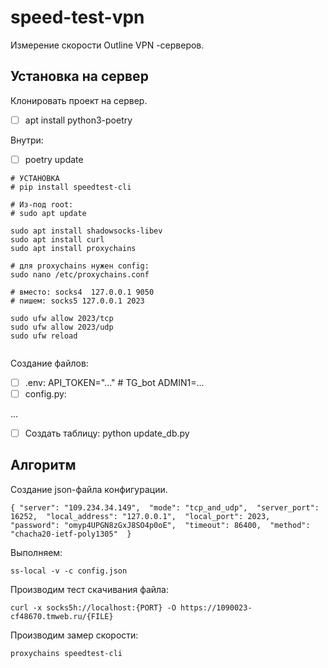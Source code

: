 # speed-test-vpn

Измерение скорости Outline VPN -серверов.

## Установка на сервер

Клонировать проект на сервер.

* [ ]  apt install python3-poetry

Внутри:

* [ ]  poetry update

```
# УСТАНОВКА
# pip install speedtest-cli

# Из-под root:
# sudo apt update

sudo apt install shadowsocks-libev
sudo apt install curl
sudo apt install proxychains

# для proxychains нужен config:
sudo nano /etc/proxychains.conf

# вместо: socks4  127.0.0.1 9050
# пишем: socks5 127.0.0.1 2023

sudo ufw allow 2023/tcp
sudo ufw allow 2023/udp
sudo ufw reload 


```

Создание файлов:

* [ ]  .env:
  API_TOKEN="..."    # TG_bot
  ADMIN1=...
* [ ]  config.py:

...

* [ ]  Создать таблицу: python update_db.py


## Алгоритм

Создание json-файла конфигурации.

`{ "server": "109.234.34.149",  "mode": "tcp_and_udp",  "server_port": 16252,  "local_address": "127.0.0.1",  "local_port": 2023,  "password": "omyp4UPGN8zGxJ8SO4p0oE",  "timeout": 86400,  "method": "chacha20-ietf-poly1305"  }`

Выполняем:

```
ss-local -v -c config.json 
```

Производим тест скачивания файла:

```
curl -x socks5h://localhost:{PORT} -O https://1090023-cf48670.tmweb.ru/{FILE}
```

Производим замер скорости:

```
proxychains speedtest-cli
```
